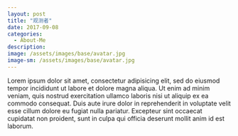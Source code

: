 ```yaml
---
layout: post
title: "观测者"
date: 2017-09-08
categories:
  - About-Me
description:
image: /assets/images/base/avatar.jpg
image-sm: /assets/images/base/avatar.jpg
---
```

Lorem ipsum dolor sit amet, consectetur adipisicing elit, sed do eiusmod
tempor incididunt ut labore et dolore magna aliqua. Ut enim ad minim veniam,
quis nostrud exercitation ullamco laboris nisi ut aliquip ex ea commodo
consequat. Duis aute irure dolor in reprehenderit in voluptate velit esse
cillum dolore eu fugiat nulla pariatur. Excepteur sint occaecat cupidatat non
proident, sunt in culpa qui officia deserunt mollit anim id est laborum.
